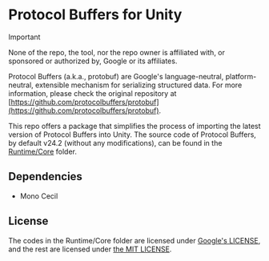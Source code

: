 # Protocol Buffers for Unity

> [!IMPORTANT]
> None of the repo, the tool, nor the repo owner is affiliated with, or sponsored or authorized by, Google or its affiliates.

Protocol Buffers (a.k.a., protobuf) are Google's language-neutral, platform-neutral, extensible mechanism for serializing structured data. For more information, please check the original repository at [https://github.com/protocolbuffers/protobuf](https://github.com/protocolbuffers/protobuf).

This repo offers a package that simplifies the process of importing the latest version of Protocol Buffers into Unity. The source code of Protocol Buffers, by default v24.2 (without any modifications), can be found in the [Runtime/Core](Runtime/Core) folder.

## Dependencies

- Mono Cecil

## License

The codes in the Runtime/Core folder are licensed under [Google's LICENSE](Runtime/Core/LICENSE), and the rest are licensed under [the MIT LICENSE](LICENSE).